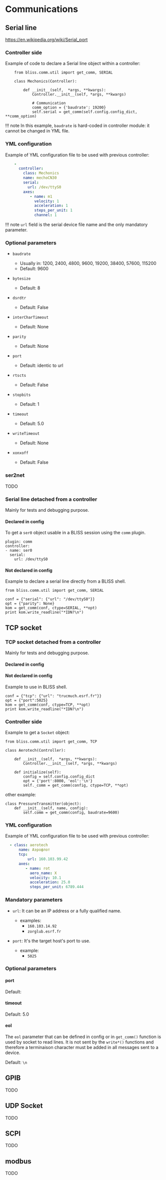 
# Communications


## Serial line

https://en.wikipedia.org/wiki/Serial_port

### Controller side
Example of code to declare a Serial line object within a controller:


        from bliss.comm.util import get_comm, SERIAL

        class Mechonics(Controller):

            def __init__(self,  *args, **kwargs):
                Controller.__init__(self, *args, **kwargs)

                # Communication
                comm_option = {'baudrate': 19200}
                self.serial = get_comm(self.config.config_dict, **comm_option)

!!! note
    In this example, `baudrate` is hard-coded in controller module: it cannot be changed in YML file.


<!-- QUESTION : openning of com / socket must be done in initialize_hardware() ??? -->
<!--  -->

### YML configuration

Example of YML configuration file to be used with previous controller:


```YAML
    -
      controller:
        class: Mechonics
        name: mechoCN30
        serial:
          url: /dev/ttyS0
        axes:
           - name: m1
             velocity: 1
             acceleration: 1
             steps_per_unit: 1
             channel: 1
```

!!! note
    `url` field is the serial device file name and the only mandatory parameter.


### Optional parameters

* `baudrate`
    * Usually in:
      1200, 2400, 4800, 9600, 19200, 38400, 57600, 115200
    * Default: 9600

* `bytesize`
    * Default: 8

* `dsrdtr`
    * Default: False

* `interCharTimeout`
    * Default: None

* `parity`
    * Default: None

* `port`
    * Default: identic to url

* `rtscts`
    * Default: False

* `stopbits`
    * Default: 1

* `timeout`
    * Default: 5.0

* `writeTimeout`
    * Default: None

* `xonxoff`
    * Default: False


### ser2net

TODO

### Serial line detached from a controller
Mainly for tests and debugging purpose.

#### Declared in config
To get a `ser0` object usable in a BLISS session using the `comm`
plugin.

    plugin: comm
    controller:
    - name: ser0
      serial:
        url: /dev/ttyS0


<!--   using plugin `comm` in `__init__.py` file does not work ??? -->


#### Not declared in config

Example to declare a serial line directly from a BLISS shell.

    from bliss.comm.util import get_comm, SERIAL
    
    conf = {"serial": {"url": "/dev/ttyS0"}}
    opt = {"parity": None}
    kom = get_comm(conf, ctype=SERIAL, **opt)
    print kom.write_readline("*IDN?\n")


## TCP socket

### TCP socket detached from a controller
Mainly for tests and debugging purpose.

#### Declared in config

#### Not declared in config
Example to use in BLISS shell.

    conf = {"tcp": {"url": "trucmuch.esrf.fr"}}
    opt = {"port":5025}
    kom = get_comm(conf, ctype=TCP, **opt)
    print kom.write_readline("*IDN?\n")

### Controller side
Example to get a `Socket` object:

    from bliss.comm.util import get_comm, TCP

    class Aerotech(Controller):

        def __init__(self,  *args, **kwargs):
            Controller.__init__(self, *args, **kwargs)

        def initialize(self):
            config = self.config.config_dict
            opt = {'port':8000, 'eol':'\n'}
            self._comm = get_comm(config, ctype=TCP, **opt)

other example:

    class PressureTransmitter(object):
        def __init__(self, name, config):
            self.comm = get_comm(config, baudrate=9600)


### YML configuration

Example of YML configuration file to be used with previous controller:

```YAML
  - class: aerotech
      name: Аэрофлот
      tcp:
          url: 160.103.99.42
      axes:
         - name: rot
           aero_name: X
           velocity: 10.1
           acceleration: 25.0
           steps_per_unit: 6789.444
```

### Mandatory parameters

* `url`: It can be an IP address or a fully qualified name.
    * examples:
        * `160.103.14.92`
        * `zorglub.esrf.fr`

* `port`: It's the target host's port to use.
    * example:
        * `5025`


### Optional parameters

#### port

Default:

#### timeout

Default: 5.0

#### eol

The `eol` parameter that can be defined in config or in `get_comm()`
function is used by socket to read lines. It is not sent by the
`write*()` functions and therefore a terminaison character must be
added in all messages sent to a device.

Default: `\n`


## GPIB

TODO

## UDP Socket

TODO

## SCPI

TODO

## modbus

TODO

